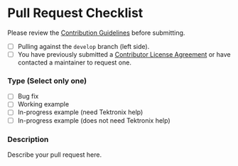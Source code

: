 # Pull Request Checklist

Please review the [Contribution Guidelines](../README.md#contributing) before submitting.

- [ ] Pulling against the `develop` branch (left side).
- [ ] You have previously submitted a [Contributor License Agreement](../README.md#CLA) or have contacted a maintainer to request one.

### Type (Select only one)

- [ ] Bug fix
- [ ] Working example
- [ ] In-progress example (need Tektronix help)
- [ ] In-progress example (does not need Tektronix help)

### Description

Describe your pull request here.

<!-- Modified by Tektronix. Original Content developed by the angular-translate team and Pascal Precht and their Pull Request Template available at https://github.com/angular-translate/angular-translate -->
